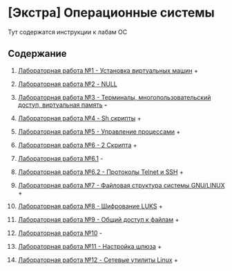 # [Экстра] Операционные системы

Тут содержатся инструкции к лабам ОС


## Содержание

1. [Лабораторная работа №1 - Установка виртуальных машин](./lab1/README.md) +

2. [Лабораторная работа №2 - NULL](./lab2/README.md)

3. [Лабораторная работа №3 - Терминалы, многопользовательский доступ, виртуальная память](./lab3/README.md) **-**

4. [Лабораторная работа №4 - Sh скрипты](./lab4/README.md) +

5. [Лабораторная работа №5 - Управление процессами](./lab5/README.md) +

6. [Лабораторная работа №6 - 2 Скрипта](./lab6/README.md) +

7. [Лабораторная работа №6.1](./lab6_1/README.md) -

8. [Лабораторная работа №6.2 - Протоколы Telnet и SSH](./lab6_2/README.md) +

9. [Лабораторная работа №7 - Файловая структура системы GNU/LINUX](./lab7_new/README.md) +

10. [Лабораторная работа №8 - Шифрование LUKS](./lab8/README.md) +

11. [Лабораторная работа №9 - Общий доступ к файлам](./lab9/README.md) +

12. [Лабораторная работа №10](./lab10/README.md) -

13. [Лабораторная работа №11 - Настройка шлюза](./lab11/README.md) +

14. [Лабораторная работа №12 - Cетевые утилиты Linux](./lab12/README.md) +
